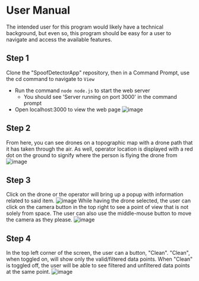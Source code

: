 # User Manual 

The intended user for this program would likely have a technical background, but even so, this program should be easy for a user to navigate and access the available features.

## Step 1
Clone the "SpoofDetectorApp" repository, then in a Command Prompt, use the cd command to navigate to <code>View</code>
- Run the command <code>node node.js</code> to start the web server
  - You should see 'Server running on port 3000' in the command prompt
- Open localhost:3000 to view the web page
![image](https://github.com/dapark3/SpoofDetectorMainRepo/assets/98801367/46c396f2-8cd2-482b-9361-26842388ef3c)

## Step 2
From here, you can see drones on a topographic map with a drone path that it has taken through the air. As well, operator location is displayed with a red dot on the ground to signify where the person is flying the drone from
![image](https://github.com/dapark3/SpoofDetectorMainRepo/assets/98801367/a0bba2d1-de14-448e-8664-d53bbb42a66a)

## Step 3
Click on the drone or the operator will bring up a popup with information related to said item.
![image](https://github.com/dapark3/SpoofDetectorMainRepo/assets/98801367/920fa02c-d2e5-4cbd-ad02-77f5b5a36588)
While having the drone selected, the user can click on the camera button in the top right to see a point of view that is not solely from space.
The user can also use the middle-mouse button to move the camera as they please.
![image](https://github.com/dapark3/SpoofDetectorMainRepo/assets/98801367/f698ec93-69bd-42f2-b9c7-c3567c29f669)

## Step 4
In the top left corner of the screen, the user can a button, "Clean".
"Clean", when toggled on, will show only the valid/filtered data points. When "Clean" is toggled off, the user will be able to see filtered and unfiltered data points at the same point.
![image](https://github.com/dapark3/SpoofDetectorMainRepo/assets/98801367/44c43a36-49cb-4700-b83c-8344ae612116)
